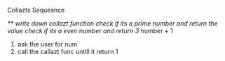 Collazts Sequesnce

_\*\* write down collazt function
check if its a prime number and return the value
check if its a even number and return 3_ number + 1

1.  ask the user for num
2.  call the callazt func untill it return 1
